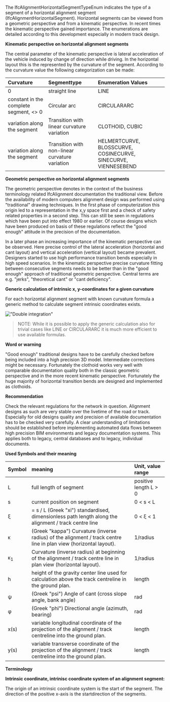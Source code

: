 The IfcAlignmentHorizontalSegmentTypeEnum indicates the type of a segment of a horizontal alignment segment (IfcAlignmentHorizontalSegment). Horizontal segments can be viewed from a geometric perspective and from a kinematic perspective. In recent times the kinematic perspective gained importance. The enumerations are detailed according to this development especially in modern track design.

**Kinematic perspective on horizontal alignment segments**

The central parameter of the kinematic perspective is lateral acceleration of the vehicle induced by change of direction while driving. In the horizontal layout this is the represented by the curvature of the segment. According to the curvature value the following categorization can be made:

| Curvature | Segmenttype        | Enumeration Values |
|:----|:------------------|:----------|
| 0 | straight line        | LINE |
| constant in the complete segment, <> 0 | Circular arc  | CIRCULARARC |
| variation along the segment | Transition with linear curvature variation | CLOTHOID, CUBIC  |
| variation along the segment | Transition with non-linear curvature variation | HELMERTCURVE, BLOSSCURVE, COSINECURVE, SINECURVE, VIENNESEBEND |


**Geometric perspective on horizontal alignment segments**



The geometric perspective denotes in the context of the business terminology related IfcAlignment documentation the traditional view. Before the availability of modern computers alignment design was performed using "traditional" drawing techniques. In the first phase of computerization this origin led to a representation in the x,y space first and a check of safety related properties in a second step. This can still be seen in regulations which have been put into effect 1980 or earlier. Of course designs which have been produced on basis of these regulations reflect the "good enough" attitude in the precision of the documentation. 

In a later phase an increasing importance of the kinematic perspective can be observed. Here precise control of the lateral acceleration (horizontal and cant layout) and vertical acceleration (vertical layout) became prevalent. Designers started to use high performance transition bends especially in high speed scenarios. In the kinematic perspective precise curvature fitting between consecutive segments needs to be better than in the "good enough" approach of traditional geometric perspective. Central terms are e.g. "jerks", "theoretical cant" or "cant deficiency".

**Generic calculation of intrinsic x, y-coordinates for a given curvature**

For each horizontal alignment segment with known curvature formula a generic method to calculate segment intrinsic coordinates exists.


!["Double integration"](../../figures/ifcalignmenthorizontalsegmenttypeenum-curvature2coord.png "Figure 1 &mdash; Double integration of curvature yielding intrinsic coordinates")

>NOTE:&nbsp;While it is possible to apply the generic calculation also for trivial cases like LINE or CIRCULARARC it is much more efficient to use available formulas.

**Word or warning**

"Good enough" traditional designs have to be carefully checked before being included into a high precision 3D model. Intermediate corrections might be necessary. Fortunately the clothoid works very well with comparable documentation quality both in the classic geometric perspective and in the more recent kinematic perspective. Fortunately the huge majority of horizontal transition bends are designed and implemented as clothoids.

**Recommendation**

Check the relevant regulations for the network in question. Alignment designs as such are very stable over the livetime of the road or track. Especially for old designs quality and precision of available documentation has to be checked very carefully. A clear understanding of limitations should be established before implementing automated data flows between high precision BIM environments and legacy documentation systems. This applies both to legacy, central databases and to legacy, individual documents. 

**Used Symbols and their meaning**

| Symbol | meaning  | Unit, value range |
|:----|:------------------|:----------|
| L | full length of segment        | positive length  L > 0 |
| s | current position on segment        | 0 < s < L |
| &xi;  |  = s / L  (Greek "xi") standardised, dimensionless path length along the alignment / track centre line        | 0 < &xi; < 1 |
|  &kappa; | (Greek "kappa") Curvature (inverse radius) of the alignment / track centre line in plan view (horizontal layout).        | 1/radius  |
| &kappa;<sub>1</sub> | Curvature (inverse radius) at beginning of the alignment / track centre line in plan view (horizontal layout).        | 1/radius  |
| h | height of the gravity center line used for calculation above the track centreline in the ground plan.  | length |
| &psi; | (Greek "psi") Angle of cant (cross slope angle, bank angle)        | rad |
| &phi; | (Greek "phi") Directional angle (azimuth, bearing)  | rad |
| x(s) | variable longitudinal coordinate of the projection of the alignment / track centreline into the ground plan.  | length |
| y(s) | variable transverse coordinate of the projection of the alignment / track centreline into the ground plan.  | length |

**Terminology**

**Intrinsic coordinate, intrinisc coordinate system of an alignment segment:**

The origin of an intrinsic coordinate system is the start of the segment. The direction of the positive x-axis is the startdirection of the segments.
